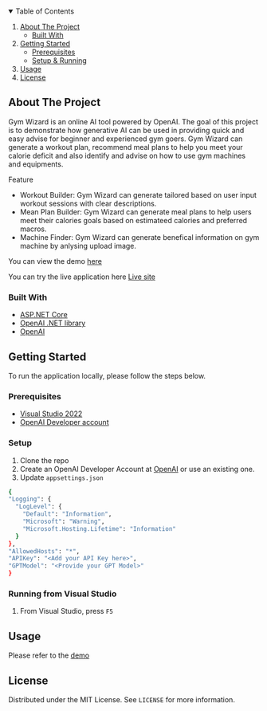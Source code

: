 <!--
*** Thanks for checking out the Best-README-Template. If you have a suggestion
*** that would make this better, please fork the repo and create a pull request
*** or simply open an issue with the tag "enhancement".
*** Thanks again! Now go create something AMAZING! :D
-->



<!-- PROJECT SHIELDS -->
<!--
*** I'm using markdown "reference style" links for readability.
*** Reference links are enclosed in brackets [ ] instead of parentheses ( ).
*** See the bottom of this document for the declaration of the reference variables
*** for contributors-url, forks-url, etc. This is an optional, concise syntax you may use.
*** https://www.markdownguide.org/basic-syntax/#reference-style-links
-->

<!-- PROJECT LOGO -->
<br />
<p align="center">
<!-- TABLE OF CONTENTS -->
<details open="open">
  <summary>Table of Contents</summary>
  <ol>
    <li>
      <a href="#about-the-project">About The Project</a>
      <ul>
        <li><a href="#built-with">Built With</a></li>
      </ul>
    </li>
    <li>
      <a href="#getting-started">Getting Started</a>
      <ul>
        <li><a href="#prerequisites">Prerequisites</a></li>
      </ul>
      <ul>
        <li><a href="#setup">Setup & Running</a></li>
      </ul>
    </li>
    <li><a href="#usage">Usage</a></li>
    <li><a href="#license">License</a></li>
  </ol>
</details>



<!-- ABOUT THE PROJECT -->
## About The Project
Gym Wizard is an online AI tool powered by OpenAI. The goal of this project is to demonstrate how generative AI can be used in providing quick and easy advise for beginner and experienced gym goers. 
Gym Wizard can generate a workout plan, recommend meal plans to help you meet your calorie deficit and also identify and advise on how to use gym machines and equipments.

Feature
* Workout Builder: Gym Wizard can generate tailored based on user input workout sessions with clear descriptions. 
* Mean Plan Builder: Gym Wizard can generate meal plans to help users meet their calories goals based on estimateed calories and preferred macros. 
* Machine Finder: Gym Wizard can generate benefical information on gym machine by anlysing upload image.

You can view the demo [here](https://youtu.be/qby03I6moJ4)

You can try the live application here [Live site](https://gymwizard.azurewebsites.net)

### Built With
* [ASP.NET Core](https://dotnet.microsoft.com/)
* [OpenAI .NET library](https://github.com/openai/openai-dotnet)
* [OpenAI](https://platform.openai.com/docs/overview)


<!-- GETTING STARTED -->
## Getting Started

To run the application locally, please follow the steps below.

### Prerequisites

* [Visual Studio 2022](https://visualstudio.microsoft.com/)
* [OpenAI Developer account](https://platform.openai.com/docs/overview)


### Setup

1. Clone the repo 
2. Create an OpenAI Developer Account at [OpenAI](https://azure.microsoft.com/) or use an existing one. 
3. Update `appsettings.json`
  ```sh
  {
  "Logging": {
    "LogLevel": {
      "Default": "Information",
      "Microsoft": "Warning",
      "Microsoft.Hosting.Lifetime": "Information"
    }
  },
  "AllowedHosts": "*",
  "APIKey": "<Add your API Key here>",
  "GPTModel": "<Provide your GPT Model>"  
}
```

### Running from Visual Studio

1. From Visual Studio, press `F5`
 
<!-- USAGE EXAMPLES -->
## Usage

Please refer to the [demo](https://youtu.be/qby03I6moJ4)

<!-- LICENSE -->
## License

Distributed under the MIT License. See `LICENSE` for more information.
